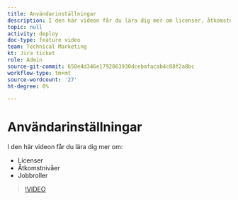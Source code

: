 ```yaml
---
title: Användarinställningar
description: I den här videon får du lära dig mer om licenser, åtkomstnivåer och jobbroller.
topic: null
activity: deploy
doc-type: feature video
team: Technical Marketing
kt: Jira ticket
role: Admin
source-git-commit: 650e4d346e1792863930dcebafacab4c88f2a8bc
workflow-type: tm+mt
source-wordcount: '27'
ht-degree: 0%

---
```


# Användarinställningar

I den här videon får du lära dig mer om:

* Licenser
* Åtkomstnivåer
* Jobbroller

>[!VIDEO](https://video.tv.adobe.com/v/335066/?quality=12&learn=on)

